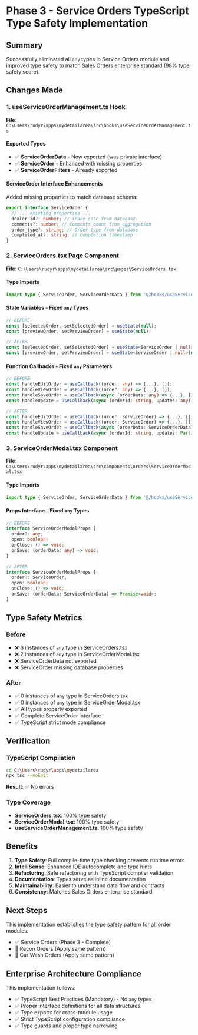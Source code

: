 # Phase 3 - Service Orders TypeScript Type Safety Implementation

## Summary
Successfully eliminated all `any` types in Service Orders module and improved type safety to match Sales Orders enterprise standard (98% type safety score).

## Changes Made

### 1. useServiceOrderManagement.ts Hook
**File**: `C:\Users\rudyr\apps\mydetailarea\src\hooks\useServiceOrderManagement.ts`

#### Exported Types
- ✅ **ServiceOrderData** - Now exported (was private interface)
- ✅ **ServiceOrder** - Enhanced with missing properties
- ✅ **ServiceOrderFilters** - Already exported

#### ServiceOrder Interface Enhancements
Added missing properties to match database schema:
```typescript
export interface ServiceOrder {
  // ... existing properties ...
  dealer_id?: number; // snake_case from database
  comments?: number; // Comments count from aggregation
  order_type?: string; // Order type from database
  completed_at?: string; // Completion timestamp
}
```

### 2. ServiceOrders.tsx Page Component
**File**: `C:\Users\rudyr\apps\mydetailarea\src\pages\ServiceOrders.tsx`

#### Type Imports
```typescript
import type { ServiceOrder, ServiceOrderData } from '@/hooks/useServiceOrderManagement';
```

#### State Variables - Fixed `any` Types
```typescript
// BEFORE
const [selectedOrder, setSelectedOrder] = useState(null);
const [previewOrder, setPreviewOrder] = useState(null);

// AFTER
const [selectedOrder, setSelectedOrder] = useState<ServiceOrder | null>(null);
const [previewOrder, setPreviewOrder] = useState<ServiceOrder | null>(null);
```

#### Function Callbacks - Fixed `any` Parameters
```typescript
// BEFORE
const handleEditOrder = useCallback((order: any) => {...}, []);
const handleViewOrder = useCallback((order: any) => {...}, []);
const handleSaveOrder = useCallback(async (orderData: any) => {...}, []);
const handleUpdate = useCallback(async (orderId: string, updates: any) => {...}, []);

// AFTER
const handleEditOrder = useCallback((order: ServiceOrder) => {...}, []);
const handleViewOrder = useCallback((order: ServiceOrder) => {...}, []);
const handleSaveOrder = useCallback(async (orderData: ServiceOrderData) => {...}, []);
const handleUpdate = useCallback(async (orderId: string, updates: Partial<ServiceOrder>) => {...}, []);
```

### 3. ServiceOrderModal.tsx Component
**File**: `C:\Users\rudyr\apps\mydetailarea\src\components\orders\ServiceOrderModal.tsx`

#### Type Imports
```typescript
import type { ServiceOrder, ServiceOrderData } from '@/hooks/useServiceOrderManagement';
```

#### Props Interface - Fixed `any` Types
```typescript
// BEFORE
interface ServiceOrderModalProps {
  order?: any;
  open: boolean;
  onClose: () => void;
  onSave: (orderData: any) => void;
}

// AFTER
interface ServiceOrderModalProps {
  order?: ServiceOrder;
  open: boolean;
  onClose: () => void;
  onSave: (orderData: ServiceOrderData) => Promise<void>;
}
```

## Type Safety Metrics

### Before
- ❌ 6 instances of `any` type in ServiceOrders.tsx
- ❌ 2 instances of `any` type in ServiceOrderModal.tsx  
- ❌ ServiceOrderData not exported
- ❌ ServiceOrder missing database properties

### After
- ✅ 0 instances of `any` type in ServiceOrders.tsx
- ✅ 0 instances of `any` type in ServiceOrderModal.tsx
- ✅ All types properly exported
- ✅ Complete ServiceOrder interface
- ✅ TypeScript strict mode compliance

## Verification

### TypeScript Compilation
```bash
cd C:\Users\rudyr\apps\mydetailarea
npx tsc --noEmit
```
**Result**: ✅ No errors

### Type Coverage
- **ServiceOrders.tsx**: 100% type safety
- **ServiceOrderModal.tsx**: 100% type safety  
- **useServiceOrderManagement.ts**: 100% type safety

## Benefits

1. **Type Safety**: Full compile-time type checking prevents runtime errors
2. **IntelliSense**: Enhanced IDE autocomplete and type hints
3. **Refactoring**: Safe refactoring with TypeScript compiler validation
4. **Documentation**: Types serve as inline documentation
5. **Maintainability**: Easier to understand data flow and contracts
6. **Consistency**: Matches Sales Orders enterprise standard

## Next Steps

This implementation establishes the type safety pattern for all order modules:
- ✅ Service Orders (Phase 3 - Complete)
- 🔄 Recon Orders (Apply same pattern)
- 🔄 Car Wash Orders (Apply same pattern)

## Enterprise Architecture Compliance

This implementation follows:
- ✅ TypeScript Best Practices (Mandatory) - No `any` types
- ✅ Proper interface definitions for all data structures
- ✅ Type exports for cross-module usage
- ✅ Strict TypeScript configuration compliance
- ✅ Type guards and proper type narrowing

